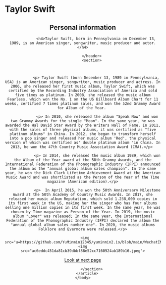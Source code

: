 <!DOCTYPE html>
<html>
    <head>
        <meta charset="utf-8">
        <meta http-equiv="X-UA-Compatible" content="IE=edge">
		<meta Stella="viewport" content="width=device-width">
        <title>Taylor Swift</title>
    </head>
    <body>
		<h1>Taylor Swift </h1>
        <article>
            <header>
                <h2>Personal information</h2>
                
                <h4>Taylor Swift, born in Pennsylvania on December 13, 1989, is an American singer, songwriter, music producer and actor.</h4>
                
            </header>
            <section>
                

                
                <p> Taylor Swift (born December 13, 1989 in Pennsylvania, USA) is an American singer, songwriter, music producer and actress. In 2006, she released her first music album, Taylor Swift, which was certified by the Recording Industry Association of America and sold five times as platinum. In 2008, she released the music album Fearless, which won the No. 1 on the US Billboard Album Chart for 11 weeks, certified 7 times platinum sales, and won the 52nd Grammy Award for Album of the Year. 
                    
                 <p> In 2010, she released the album "Speak Now" and won two Grammy Awards for the single "Mean". In the same year, he was awarded the Hal David Star Award by the Writers Hall of Fame. In 2011, with the sales of three physical albums, it was certified as "five platinum albums" in China. In 2012, she began to transform herself into a pop singer and released her music album 'Red', the physical version of which was certified as' double platinum album 'in China. In 2013, he won the 47th Country Music Association Award (CMA).</p> 
                    
                 <p> In 2014, she released the music album 1989, which won the Album of the Year award at the 58th Grammy Awards, and the International Federation of the Phonographic Industry (IFPI) announced the album as the "annual global album sales champion". In the same year, he won the Dick Clark Lifetime Achievement Award at the American Music Award and was shortlisted as the Person of the Year of the Time magazine (American edition).</p>
                    
                 <p>  In April 2015, he won the 50th Anniversary Milestone Award at the 50th Academy of Country Music Awards. In 2017, she released her music album Reputation, which sold 1.238,000 copies in its first week in the US, making her the singer who has four albums selling one million copies in its first week. In the same year, he was chosen by Time magazine as Person of the Year. In 2019, the music album "Lover" was released; In the same year, the International Federation of the Phonographic Industry (IFPI) declared the album the "annual global album sales number one". In 2020, the music albums Folklore and Evermore were released.</p>
                
      <img src="u=https://github.com/YuMinmin12345/yuminmin2.io/blob/main/WechatIMG4e53b8a3807a870562cb3909eabdbbe7.jpegjpg">       <img
    src="ac6eddc451da81cb39dbbf88e52cc7160924ab189b16.jpeg">
                
<a href="journal%20(2).html">Look at next page</a >

            </section>
        </article>
    </body>
</html>
